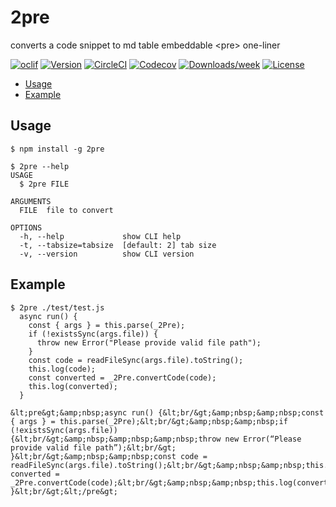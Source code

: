 2pre
====

converts a code snippet to md table embeddable &lt;pre&gt; one-liner

[![oclif](https://img.shields.io/badge/cli-oclif-brightgreen.svg)](https://oclif.io)
[![Version](https://img.shields.io/npm/v/2pre.svg)](https://npmjs.org/package/2pre)
[![CircleCI](https://circleci.com/gh/lxgreen/2pre/tree/master.svg?style=shield)](https://circleci.com/gh/lxgreen/2pre/tree/master)
[![Codecov](https://codecov.io/gh/lxgreen/2pre/branch/master/graph/badge.svg)](https://codecov.io/gh/lxgreen/2pre)
[![Downloads/week](https://img.shields.io/npm/dw/2pre.svg)](https://npmjs.org/package/2pre)
[![License](https://img.shields.io/npm/l/2pre.svg)](https://github.com/lxgreen/2pre/blob/master/package.json)

<!-- toc -->
* [Usage](#usage)
* [Example](#example)
<!-- tocstop -->
## Usage
<!-- usage -->
```sh-session
$ npm install -g 2pre

$ 2pre --help
USAGE
  $ 2pre FILE

ARGUMENTS
  FILE  file to convert

OPTIONS
  -h, --help             show CLI help
  -t, --tabsize=tabsize  [default: 2] tab size
  -v, --version          show CLI version

```
<!-- usagestop -->

## Example

```sh-session
$ 2pre ./test/test.js
  async run() {
    const { args } = this.parse(_2Pre);
    if (!existsSync(args.file)) {
      throw new Error("Please provide valid file path");
    }
    const code = readFileSync(args.file).toString();
    this.log(code);
    const converted = _2Pre.convertCode(code);
    this.log(converted);
  }

&lt;pre&gt;&amp;nbsp;async run() {&lt;br/&gt;&amp;nbsp;&amp;nbsp;const { args } = this.parse(_2Pre);&lt;br/&gt;&amp;nbsp;&amp;nbsp;if (!existsSync(args.file)) {&lt;br/&gt;&amp;nbsp;&amp;nbsp;&amp;nbsp;throw new Error(“Please provide valid file path”);&lt;br/&gt;  }&lt;br/&gt;&amp;nbsp;&amp;nbsp;const code = readFileSync(args.file).toString();&lt;br/&gt;&amp;nbsp;&amp;nbsp;this.log(code);&lt;br/&gt;&amp;nbsp;&amp;nbsp;const converted = _2Pre.convertCode(code);&lt;br/&gt;&amp;nbsp;&amp;nbsp;this.log(converted);&lt;br/&gt; }&lt;br/&gt;&lt;/pre&gt;
